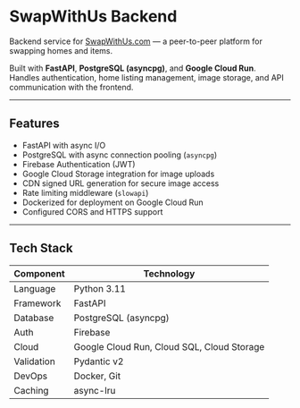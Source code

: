 # SwapWithUs Backend

Backend service for [SwapWithUs.com](https://swapwithus.com) — a peer-to-peer platform for swapping homes and items.

Built with **FastAPI**, **PostgreSQL (asyncpg)**, and **Google Cloud Run**.  
Handles authentication, home listing management, image storage, and API communication with the frontend.

---

## Features

- FastAPI with async I/O  
- PostgreSQL with async connection pooling (`asyncpg`)  
- Firebase Authentication (JWT)  
- Google Cloud Storage integration for image uploads  
- CDN signed URL generation for secure image access  
- Rate limiting middleware (`slowapi`)  
- Dockerized for deployment on Google Cloud Run  
- Configured CORS and HTTPS support

---

## Tech Stack

| Component | Technology |
|------------|-------------|
| Language | Python 3.11 |
| Framework | FastAPI |
| Database | PostgreSQL (asyncpg) |
| Auth | Firebase |
| Cloud | Google Cloud Run, Cloud SQL, Cloud Storage |
| Validation | Pydantic v2 |
| DevOps | Docker, Git |
| Caching | async-lru |


